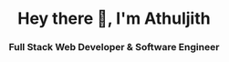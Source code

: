 <h1 align="center">Hey there 👋, I'm Athuljith</h1>
<h3 align="center">Full Stack Web Developer & Software Engineer</h3>
